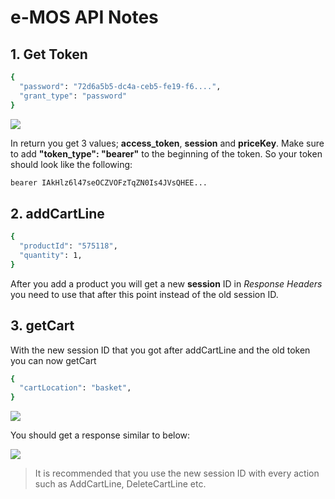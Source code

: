 # e-MOS API Notes

## 1. Get Token

```sh
{
  "password": "72d6a5b5-dc4a-ceb5-fe19-f6....",
  "grant_type": "password"
}
```
![](https://snipboard.io/j8Q2iU.jpg)

In return you get 3 values; **access_token**, **session** and **priceKey**. Make sure to add **"token_type": "bearer"** to the beginning of the token. So your token should look like the following:

```sh
bearer IAkHlz6l47seOCZVOFzTqZN0Is4JVsQHEE...
```

## 2. addCartLine

```sh
{
  "productId": "575118",
  "quantity": 1,
}
```

After you add a product you will get a new **session** ID in *Response Headers* you need to use that after this point instead of the old session ID.

## 3. getCart
With the new session ID that you got after addCartLine and the old token you can now getCart

```sh
{
  "cartLocation": "basket",
}
```
![](https://snipboard.io/YhTsK0.jpg)

You should get a response similar to below:

![](https://snipboard.io/ThWcn6.jpg)

> It is recommended that you use the new session ID with every action such as AddCartLine, DeleteCartLine etc. 
